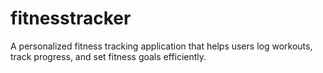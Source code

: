 # fitnesstracker
A personalized fitness tracking application that helps users log workouts, track progress, and set fitness goals efficiently.
